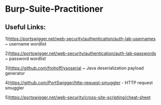 # Burp-Suite-Practitioner

## Useful Links:

1)https://portswigger.net/web-security/authentication/auth-lab-usernames ~ username wordlist

2)https://portswigger.net/web-security/authentication/auth-lab-passwords ~ password wordlist

3)https://github.com/frohoff/ysoserial ~ Java deserialization payload generator

4)https://github.com/PortSwigger/http-request-smuggler - HTTP request smuggler

5)https://portswigger.net/web-security/cross-site-scripting/cheat-sheet
